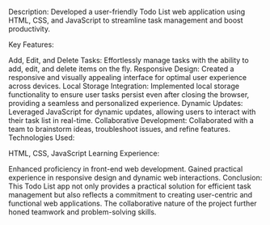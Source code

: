 Description:
Developed a user-friendly Todo List web application using HTML, CSS, and JavaScript to streamline task management and boost productivity.

Key Features:

Add, Edit, and Delete Tasks: Effortlessly manage tasks with the ability to add, edit, and delete items on the fly.
Responsive Design: Created a responsive and visually appealing interface for optimal user experience across devices.
Local Storage Integration: Implemented local storage functionality to ensure user tasks persist even after closing the browser, providing a seamless and personalized experience.
Dynamic Updates: Leveraged JavaScript for dynamic updates, allowing users to interact with their task list in real-time.
Collaborative Development: Collaborated with a team to brainstorm ideas, troubleshoot issues, and refine features.
Technologies Used:

HTML, CSS, JavaScript
Learning Experience:

Enhanced proficiency in front-end web development.
Gained practical experience in responsive design and dynamic web interactions.
Conclusion:
This Todo List app not only provides a practical solution for efficient task management but also reflects a commitment to creating user-centric and functional web applications. The collaborative nature of the project further honed teamwork and problem-solving skills.
